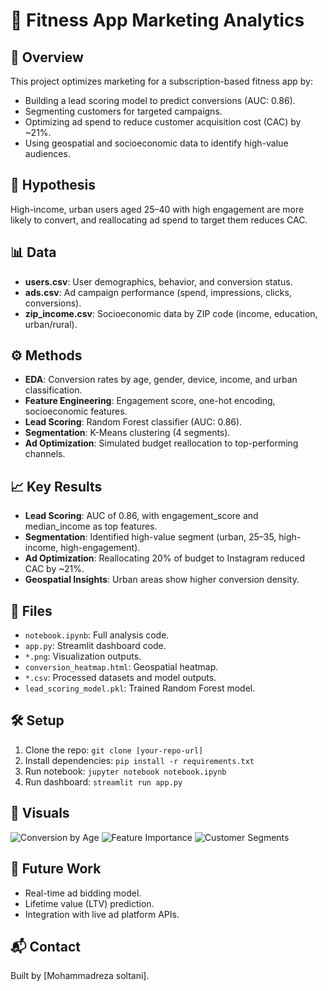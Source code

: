 # 🎯 Fitness App Marketing Analytics

## 📌 Overview
This project optimizes marketing for a subscription-based fitness app by:
- Building a lead scoring model to predict conversions (AUC: 0.86).
- Segmenting customers for targeted campaigns.
- Optimizing ad spend to reduce customer acquisition cost (CAC) by ~21%.
- Using geospatial and socioeconomic data to identify high-value audiences.

## 🧠 Hypothesis
High-income, urban users aged 25–40 with high engagement are more likely to convert, and reallocating ad spend to target them reduces CAC.

## 📊 Data
- **users.csv**: User demographics, behavior, and conversion status.
- **ads.csv**: Ad campaign performance (spend, impressions, clicks, conversions).
- **zip_income.csv**: Socioeconomic data by ZIP code (income, education, urban/rural).

## ⚙️ Methods
- **EDA**: Conversion rates by age, gender, device, income, and urban classification.
- **Feature Engineering**: Engagement score, one-hot encoding, socioeconomic features.
- **Lead Scoring**: Random Forest classifier (AUC: 0.86).
- **Segmentation**: K-Means clustering (4 segments).
- **Ad Optimization**: Simulated budget reallocation to top-performing channels.

## 📈 Key Results
- **Lead Scoring**: AUC of 0.86, with engagement_score and median_income as top features.
- **Segmentation**: Identified high-value segment (urban, 25–35, high-income, high-engagement).
- **Ad Optimization**: Reallocating 20% of budget to Instagram reduced CAC by ~21%.
- **Geospatial Insights**: Urban areas show higher conversion density.

## 📎 Files
- `notebook.ipynb`: Full analysis code.
- `app.py`: Streamlit dashboard code.
- `*.png`: Visualization outputs.
- `conversion_heatmap.html`: Geospatial heatmap.
- `*.csv`: Processed datasets and model outputs.
- `lead_scoring_model.pkl`: Trained Random Forest model.

## 🛠️ Setup
1. Clone the repo: `git clone [your-repo-url]`
2. Install dependencies: `pip install -r requirements.txt`
3. Run notebook: `jupyter notebook notebook.ipynb`
4. Run dashboard: `streamlit run app.py`

## 📸 Visuals
![Conversion by Age](age_conversion.png)
![Feature Importance](feature_importance.png)
![Customer Segments](customer_segments.png)

## 🧩 Future Work
- Real-time ad bidding model.
- Lifetime value (LTV) prediction.
- Integration with live ad platform APIs.

## 📬 Contact
Built by [Mohammadreza soltani].

